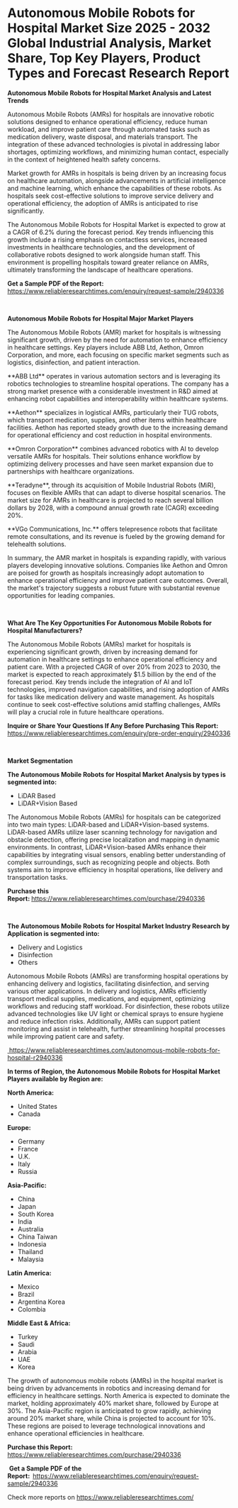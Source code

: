 <p><h1>Autonomous Mobile Robots for Hospital Market Size 2025 - 2032 Global Industrial Analysis, Market Share, Top Key Players, Product Types and Forecast Research Report</h1></p><p><strong>Autonomous Mobile Robots for Hospital Market Analysis and Latest Trends</strong></p>
<p><p>Autonomous Mobile Robots (AMRs) for hospitals are innovative robotic solutions designed to enhance operational efficiency, reduce human workload, and improve patient care through automated tasks such as medication delivery, waste disposal, and materials transport. The integration of these advanced technologies is pivotal in addressing labor shortages, optimizing workflows, and minimizing human contact, especially in the context of heightened health safety concerns.</p><p>Market growth for AMRs in hospitals is being driven by an increasing focus on healthcare automation, alongside advancements in artificial intelligence and machine learning, which enhance the capabilities of these robots. As hospitals seek cost-effective solutions to improve service delivery and operational efficiency, the adoption of AMRs is anticipated to rise significantly.</p><p>The Autonomous Mobile Robots for Hospital Market is expected to grow at a CAGR of 6.2% during the forecast period. Key trends influencing this growth include a rising emphasis on contactless services, increased investments in healthcare technologies, and the development of collaborative robots designed to work alongside human staff. This environment is propelling hospitals toward greater reliance on AMRs, ultimately transforming the landscape of healthcare operations.</p></p>
<p><strong>Get a Sample PDF of the Report:&nbsp;</strong> <a href="https://www.reliableresearchtimes.com/enquiry/request-sample/2940336?utm_campaign=2237&utm_medium=2&utm_source=Github&utm_content=ia&utm_term=15032025&utm_id=autonomous-mobile-robots-for-hospital">https://www.reliableresearchtimes.com/enquiry/request-sample/2940336</a></p>
<p>&nbsp;</p>
<p><strong>Autonomous Mobile Robots for Hospital Major Market Players</strong></p>
<p><p>The Autonomous Mobile Robots (AMR) market for hospitals is witnessing significant growth, driven by the need for automation to enhance efficiency in healthcare settings. Key players include ABB Ltd, Aethon, Omron Corporation, and more, each focusing on specific market segments such as logistics, disinfection, and patient interaction.</p><p>**ABB Ltd** operates in various automation sectors and is leveraging its robotics technologies to streamline hospital operations. The company has a strong market presence with a considerable investment in R&D aimed at enhancing robot capabilities and interoperability within healthcare systems.</p><p>**Aethon** specializes in logistical AMRs, particularly their TUG robots, which transport medication, supplies, and other items within healthcare facilities. Aethon has reported steady growth due to the increasing demand for operational efficiency and cost reduction in hospital environments.</p><p>**Omron Corporation** combines advanced robotics with AI to develop versatile AMRs for hospitals. Their solutions enhance workflow by optimizing delivery processes and have seen market expansion due to partnerships with healthcare organizations.</p><p>**Teradyne**, through its acquisition of Mobile Industrial Robots (MiR), focuses on flexible AMRs that can adapt to diverse hospital scenarios. The market size for AMRs in healthcare is projected to reach several billion dollars by 2028, with a compound annual growth rate (CAGR) exceeding 20%.</p><p>**VGo Communications, Inc.** offers telepresence robots that facilitate remote consultations, and its revenue is fueled by the growing demand for telehealth solutions.</p><p>In summary, the AMR market in hospitals is expanding rapidly, with various players developing innovative solutions. Companies like Aethon and Omron are poised for growth as hospitals increasingly adopt automation to enhance operational efficiency and improve patient care outcomes. Overall, the market's trajectory suggests a robust future with substantial revenue opportunities for leading companies.</p></p>
<p>&nbsp;</p>
<p><strong>What Are The Key Opportunities For Autonomous Mobile Robots for Hospital Manufacturers?</strong></p>
<p><p>The Autonomous Mobile Robots (AMRs) market for hospitals is experiencing significant growth, driven by increasing demand for automation in healthcare settings to enhance operational efficiency and patient care. With a projected CAGR of over 20% from 2023 to 2030, the market is expected to reach approximately $1.5 billion by the end of the forecast period. Key trends include the integration of AI and IoT technologies, improved navigation capabilities, and rising adoption of AMRs for tasks like medication delivery and waste management. As hospitals continue to seek cost-effective solutions amid staffing challenges, AMRs will play a crucial role in future healthcare operations.</p></p>
<p><strong>Inquire or Share Your Questions If Any Before Purchasing This Report:</strong> <a href="https://www.reliableresearchtimes.com/enquiry/pre-order-enquiry/2940336?utm_campaign=2237&utm_medium=2&utm_source=Github&utm_content=ia&utm_term=15032025&utm_id=autonomous-mobile-robots-for-hospital">https://www.reliableresearchtimes.com/enquiry/pre-order-enquiry/2940336</a></p>
<p>&nbsp;</p>
<p><strong>Market Segmentation</strong></p>
<p><strong>The Autonomous Mobile Robots for Hospital Market Analysis by types is segmented into:</strong></p>
<p><ul><li>LiDAR Based</li><li>LiDAR+Vision Based</li></ul></p>
<p><p>The Autonomous Mobile Robots (AMRs) for hospitals can be categorized into two main types: LiDAR-based and LiDAR+Vision-based systems. LiDAR-based AMRs utilize laser scanning technology for navigation and obstacle detection, offering precise localization and mapping in dynamic environments. In contrast, LiDAR+Vision-based AMRs enhance their capabilities by integrating visual sensors, enabling better understanding of complex surroundings, such as recognizing people and objects. Both systems aim to improve efficiency in hospital operations, like delivery and transportation tasks.</p></p>
<p><strong>Purchase this Report:&nbsp;</strong><a href="https://www.reliableresearchtimes.com/purchase/2940336?utm_campaign=2237&utm_medium=2&utm_source=Github&utm_content=ia&utm_term=15032025&utm_id=autonomous-mobile-robots-for-hospital">https://www.reliableresearchtimes.com/purchase/2940336</a></p>
<p>&nbsp;</p>
<p><strong>The Autonomous Mobile Robots for Hospital Market Industry Research by Application is segmented into:</strong></p>
<p><ul><li>Delivery and Logistics</li><li>Disinfection</li><li>Others</li></ul></p>
<p><p>Autonomous Mobile Robots (AMRs) are transforming hospital operations by enhancing delivery and logistics, facilitating disinfection, and serving various other applications. In delivery and logistics, AMRs efficiently transport medical supplies, medications, and equipment, optimizing workflows and reducing staff workload. For disinfection, these robots utilize advanced technologies like UV light or chemical sprays to ensure hygiene and reduce infection risks. Additionally, AMRs can support patient monitoring and assist in telehealth, further streamlining hospital processes while improving patient care and safety.</p></p>
<p><a href="https://www.reliableresearchtimes.com/autonomous-mobile-robots-for-hospital-r2940336?utm_campaign=2237&utm_medium=2&utm_source=Github&utm_content=ia&utm_term=15032025&utm_id=autonomous-mobile-robots-for-hospital">&nbsp;https://www.reliableresearchtimes.com/autonomous-mobile-robots-for-hospital-r2940336</a></p>
<p><strong>In terms of Region, the Autonomous Mobile Robots for Hospital Market Players available by Region are:</strong></p>
<p>
    <p> <strong> North America: </strong>
        <ul>
            <li>United States</li>
            <li>Canada</li>
        </ul>
        </p> 
    <p> <strong> Europe: </strong>
        <ul>
            <li>Germany</li>
            <li>France</li>
            <li>U.K.</li>
            <li>Italy</li>
            <li>Russia</li>
        </ul>
        </p> 
    <p> <strong> Asia-Pacific: </strong>
        <ul>
            <li>China</li>
            <li>Japan</li>
            <li>South Korea</li>
            <li>India</li>
            <li>Australia</li>
            <li>China Taiwan</li>
            <li>Indonesia</li>
            <li>Thailand</li>
            <li>Malaysia</li>
        </ul>
        </p> 
    <p> <strong> Latin America: </strong>
        <ul>
            <li>Mexico</li>
            <li>Brazil</li>
            <li>Argentina Korea</li>
            <li>Colombia</li>
        </ul>
        </p> 
    <p> <strong> Middle East & Africa: </strong>
        <ul>
            <li>Turkey</li>
            <li>Saudi</li>
            <li>Arabia</li>
            <li>UAE</li>
            <li>Korea</li>
        </ul>
    </p>
    </p>
<p><p>The growth of autonomous mobile robots (AMRs) in the hospital market is being driven by advancements in robotics and increasing demand for efficiency in healthcare settings. North America is expected to dominate the market, holding approximately 40% market share, followed by Europe at 30%. The Asia-Pacific region is anticipated to grow rapidly, achieving around 20% market share, while China is projected to account for 10%. These regions are poised to leverage technological innovations and enhance operational efficiencies in healthcare.</p></p>
<p><strong>Purchase this Report: </strong><a href="https://www.reliableresearchtimes.com/purchase/2940336?utm_campaign=2237&utm_medium=2&utm_source=Github&utm_content=ia&utm_term=15032025&utm_id=autonomous-mobile-robots-for-hospital">https://www.reliableresearchtimes.com/purchase/2940336</a></p>
<p>&nbsp;<strong>Get a Sample PDF of the Report:&nbsp;&nbsp;</strong><a href="https://www.reliableresearchtimes.com/enquiry/request-sample/2940336?utm_campaign=2237&utm_medium=2&utm_source=Github&utm_content=ia&utm_term=15032025&utm_id=autonomous-mobile-robots-for-hospital">https://www.reliableresearchtimes.com/enquiry/request-sample/2940336</a></p>
<p><strong></strong></p>
<p>Check more reports on <a href="https://www.reliableresearchtimes.com/?utm_campaign=2237&utm_medium=2&utm_source=Github&utm_content=ia&utm_term=15032025&utm_id=autonomous-mobile-robots-for-hospital">https://www.reliableresearchtimes.com/</a></p>